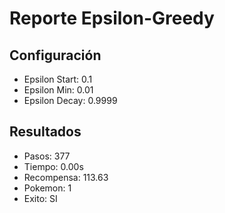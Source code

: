 # Reporte Epsilon-Greedy
## Configuración
- Epsilon Start: 0.1
- Epsilon Min: 0.01
- Epsilon Decay: 0.9999

## Resultados
- Pasos: 377
- Tiempo: 0.00s
- Recompensa: 113.63
- Pokemon: 1
- Exito: SI
